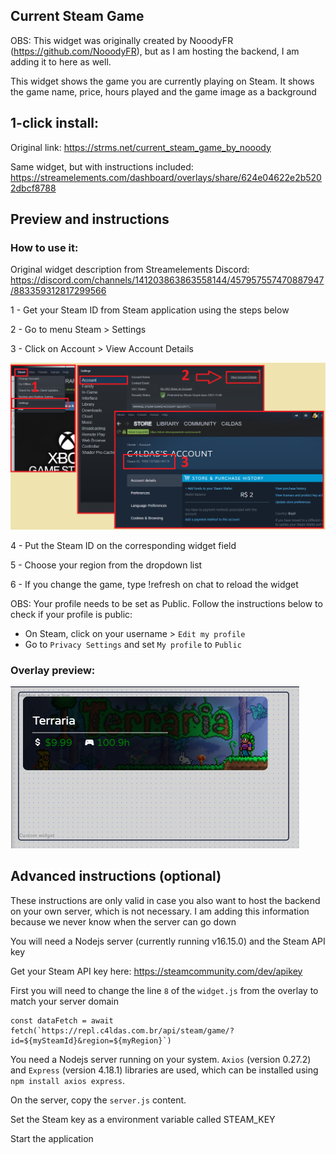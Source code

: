 <h2>Current Steam Game</h2>
<p>OBS: This widget was originally created by NooodyFR (<a href="https://github.com/NooodyFR">https://github.com/NooodyFR</a>), but as I am hosting the backend, I am adding it to here as well. </p>
<p>This widget shows the game you are currently playing on Steam. It shows the game name, price, hours played and the game image as a background</p>
<h2>1-click install:</h2>
<p>Original link:
<a href="https://strms.net/current_steam_game_by_nooody">https://strms.net/current_steam_game_by_nooody</a></p>
<p>Same widget, but with instructions included:
<a href="https://streamelements.com/dashboard/overlays/share/624e04622e2b5202dbcf8788">https://streamelements.com/dashboard/overlays/share/624e04622e2b5202dbcf8788</a></p>
<h2>Preview and instructions</h2>
<h3>How to use it:</h3>
<p>Original widget description from Streamelements Discord: 
<a href="https://discord.com/channels/141203863863558144/457957557470887947/883359312817299566">https://discord.com/channels/141203863863558144/457957557470887947/883359312817299566</a></p>
<p>1 - Get your Steam ID from Steam application using the steps below</p>
<p>2 - Go to menu Steam &gt; Settings</p>
<p>3 - Click on Account &gt; View Account Details</p>
<p><img src="https://raw.githubusercontent.com/c4ldas/streamelements-widgets/main/current-steam-game/steam-id-instruction.png" alt="Preview"></p>
<p>4 - Put the Steam ID on the corresponding widget field</p>
<p>5 - Choose your region from the dropdown list</p>
<p>6 - If you change the game, type !refresh on chat to reload the widget</p>
<p>OBS: Your profile needs to be set as Public. Follow the instructions below to check if your profile is public:</p>
<ul>
<li>On Steam, click on your username &gt; <code>Edit my profile</code></li>
<li>Go to <code>Privacy Settings</code> and set <code>My profile</code> to <code>Public</code></li>
</ul>
<h3>Overlay preview:</h3>
<p><img src="https://raw.githubusercontent.com/c4ldas/streamelements-widgets/main/current-steam-game/widget.png" alt="Overlay Preview"></p>
<h2>Advanced instructions (optional)</h2>
<p>These instructions are only valid in case you also want to host the backend on your own server, which is not necessary. I am adding this information because we never know when the server can go down</p>
<p>You will need a Nodejs server (currently running v16.15.0) and the Steam API key</p>
<p>Get your Steam API key here: <a href="https://steamcommunity.com/dev/apikey">https://steamcommunity.com/dev/apikey</a></p>
<p>First you will need to change the line <code>8</code> of the <code>widget.js</code> from the overlay to match your server domain</p>
<pre><code class="language-js">const dataFetch = await fetch(`https://repl.c4ldas.com.br/api/steam/game/?id=${mySteamId}&amp;region=${myRegion}`)
</code></pre>
<p>You need a Nodejs server running on your system. <code>Axios</code> (version 0.27.2) and <code>Express</code> (version 4.18.1) libraries are used, which can be installed using <code>npm install axios express</code>. </p>
<p>On the server, copy the <code>server.js</code> content.</p>
<p>Set the Steam key as a environment variable called STEAM_KEY</p>
<p>Start the application</p>
